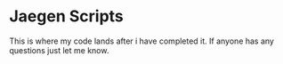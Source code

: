 # Jaegen Scripts
This is where my code lands after i have completed it.
If anyone has any questions just let me know.
